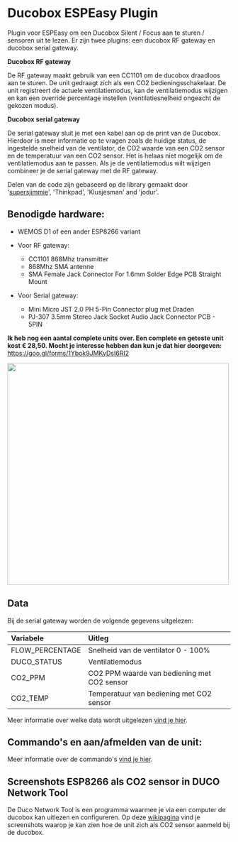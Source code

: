 # Ducobox ESPEasy Plugin
Plugin voor ESPEasy om een Ducobox Silent / Focus aan te sturen / sensoren uit te lezen. 
Er zijn twee plugins: een ducobox RF gateway en ducobox serial gateway.

**Ducobox RF gateway**

De RF gateway maakt gebruik van een CC1101 om de ducobox draadloos aan te sturen. De unit gedraagt zich als een CO2 bedieningsschakelaar. De unit registreert de actuele ventilatiemodus, kan de ventilatiemodus wijzigen en kan een override percentage instellen (ventilatiesnelheid ongeacht de gekozen modus).

**Ducobox serial gateway**

De serial gateway sluit je met een kabel aan op de print van de Ducobox. Hierdoor is meer informatie op te vragen zoals de huidige status, de ingestelde snelheid van de ventilator, de CO2 waarde van een CO2 sensor en de temperatuur van een CO2 sensor. Het is helaas niet mogelijk om de ventilatiemodus aan te passen. Als je de ventilatiemodus wilt wijzigen combineer je de serial gateway met de RF gateway.

Delen van de code zijn gebaseerd op de library gemaakt door '[supersjimmie](https://github.com/supersjimmie/IthoEcoFanRFT/tree/master/Master/Itho )', 'Thinkpad', 'Klusjesman' and 'jodur'. 

## Benodigde hardware:
- WEMOS D1 of een ander ESP8266 variant

- Voor RF gateway: 
   * CC1101 868Mhz transmitter
   * 868Mhz SMA antenne
   * SMA Female Jack Connector For 1.6mm Solder Edge PCB Straight Mount 

- Voor Serial gateway: 
   * Mini Micro JST 2.0 PH 5-Pin Connector plug met Draden
   * PJ-307 3.5mm Stereo Jack Socket Audio Jack Connector PCB - 5PIN 

**Ik heb nog een aantal complete units over. Een complete en geteste unit kost € 28,50. Mocht je interesse hebben dan kun je dat hier doorgeven:** https://goo.gl/forms/1Ybok9JMKyDsI6RI2 

<img src="https://github.com/arnemauer/Ducobox-ESPEasy-Plugin/raw/master/Screenshots%20Duco%20Network%20Tool/HARDWARE.jpg" width="500">  

 ## Data

Bij de serial gateway worden de volgende gegevens uitgelezen:

|Variabele       |Uitleg|
|:---------------|:--------------------------------------------------|
|FLOW_PERCENTAGE |Snelheid van de ventilator 0 - 100%                |
|DUCO_STATUS     |Ventilatiemodus                                    |
|CO2_PPM         |CO2 PPM waarde van bediening met CO2 sensor        |  
|CO2_TEMP        |Temperatuur van bediening met CO2 sensor           |

Meer informatie over welke data wordt uitgelezen [vind je hier](https://github.com/arnemauer/Ducobox-ESPEasy-Plugin/wiki/Data-uit-Ducobox).
    
## Commando's en aan/afmelden van de unit:

Meer informatie over de commando's [vind je hier](https://github.com/arnemauer/Ducobox-ESPEasy-Plugin/wiki/Commando's
).


## Screenshots ESP8266 als CO2 sensor in DUCO Network Tool ###
De Duco Network Tool is een programma waarmee je via een computer de ducobox kan uitlezen en configureren. 
Op deze [wikipagina](https://github.com/arnemauer/Ducobox-ESPEasy-Plugin/wiki/DUCO-Network-tool) vind je screenshots waarop je kan zien hoe de unit zich als CO2 sensor aanmeld bij de ducobox.
